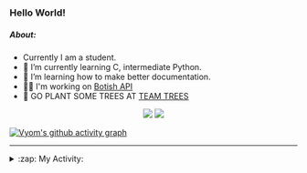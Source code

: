 ### Hello World!

##### About:
- Currently I am a student.
- 🌱 I’m currently learning C, intermediate Python.
- 🌱 I’m learning how to make better documentation.
- 👨‍💻 I'm working on [Botish API](https://github.com/Vyvy-vi/api)
- 🌱 GO PLANT SOME TREES AT [TEAM TREES](https://teamtrees.org/)

<p align="center">
  <a href="https://twitter.com/Vyvy_viM"><img target="_blank" src="https://img.shields.io/badge/twitter%20@Vyvy_viM-0D95E8?style=for-the-badge&logo=twitter&logoColor=white"/></a> 
  <a href="https://vyvy-vi.github.io/portfolio"><img target="_blank" src="https://img.shields.io/badge/-I_love_open_source-green?style=for-the-badge&logo=github&logoColor=black"/></a> 
</p>

[![Vyom's github activity graph](https://activity-graph.herokuapp.com/graph?username=Vyvy-vi)](https://github.com/ashutosh00710/github-readme-activity-graph)

---
<details>
  <summary>:zap: My Activity:</summary>
  
<!--START_SECTION:waka-->
![Code Time](http://img.shields.io/badge/Code%20Time-596%20hrs%2039%20mins-blue)

**I'm a Night 🦉** 

```text
🌞 Morning    44 commits     ██░░░░░░░░░░░░░░░░░░░░░░░   8.51% 
🌆 Daytime    124 commits    ██████░░░░░░░░░░░░░░░░░░░   23.98% 
🌃 Evening    161 commits    ███████░░░░░░░░░░░░░░░░░░   31.14% 
🌙 Night      188 commits    █████████░░░░░░░░░░░░░░░░   36.36%

```
📅 **I'm Most Productive on Sunday** 

```text
Monday       52 commits     ██░░░░░░░░░░░░░░░░░░░░░░░   10.06% 
Tuesday      88 commits     ████░░░░░░░░░░░░░░░░░░░░░   17.02% 
Wednesday    73 commits     ███░░░░░░░░░░░░░░░░░░░░░░   14.12% 
Thursday     67 commits     ███░░░░░░░░░░░░░░░░░░░░░░   12.96% 
Friday       48 commits     ██░░░░░░░░░░░░░░░░░░░░░░░   9.28% 
Saturday     56 commits     ██░░░░░░░░░░░░░░░░░░░░░░░   10.83% 
Sunday       133 commits    ██████░░░░░░░░░░░░░░░░░░░   25.73%

```


📊 **This Week I Spent My Time On** 

```text
🔥 Editors: 
Vim                      5 hrs 57 mins       ██████████████░░░░░░░░░░░   58.43% 
VS Code                  4 hrs 14 mins       ██████████░░░░░░░░░░░░░░░   41.57%

🐱‍💻 Projects: 
Unknown Project          7 hrs 43 mins       ██████████████████░░░░░░░   74.77% 
praise_backend_js        1 hr 8 mins         ██░░░░░░░░░░░░░░░░░░░░░░░   10.98% 
onboarding-bot           56 mins             ██░░░░░░░░░░░░░░░░░░░░░░░   9.08% 
praise_frontend          15 mins             ░░░░░░░░░░░░░░░░░░░░░░░░░   2.43% 
discord-bot              12 mins             ░░░░░░░░░░░░░░░░░░░░░░░░░   1.96%

```


 Last Updated on 10/02/2022 15:12:22 UTC
<!--END_SECTION:waka-->
</details>
